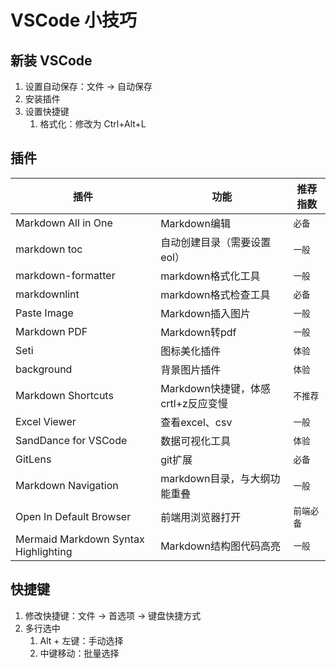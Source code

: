 # VSCode 小技巧

## 新装 VSCode

1. 设置自动保存：文件 -> 自动保存
2. 安装插件
3. 设置快捷键
   1. 格式化：修改为 Ctrl+Alt+L

## 插件

| 插件                                 | 功能                               | 推荐指数   |
| ------------------------------------ | ---------------------------------- | ---------- |
| Markdown All in One                  | Markdown编辑                       | `必备`     |
| markdown toc                         | 自动创建目录（需要设置eol）        | `一般`     |
| markdown-formatter                   | markdown格式化工具                 | `一般`     |
| markdownlint                         | markdown格式检查工具               | `必备`     |
| Paste Image                          | Markdown插入图片                   | `一般`     |
| Markdown PDF                         | Markdown转pdf                      | `一般`     |
| Seti                                 | 图标美化插件                       | `体验`     |
| background                           | 背景图片插件                       | `体验`     |
| Markdown Shortcuts                   | Markdown快捷键，体感crtl+z反应变慢 | `不推荐`   |
| Excel Viewer                         | 查看excel、csv                     | `一般`     |
| SandDance for VSCode                 | 数据可视化工具                     | `体验`     |
| GitLens                              | git扩展                            | `必备`     |
| Markdown Navigation                  | markdown目录，与大纲功能重叠       | `一般`     |
| Open In Default Browser              | 前端用浏览器打开                   | `前端必备` |
| Mermaid Markdown Syntax Highlighting | Markdown结构图代码高亮             | `一般`     |

## 快捷键

1. 修改快捷键：文件 -> 首选项 -> 键盘快捷方式
2. 多行选中
   1. Alt + 左键：手动选择
   2. 中键移动：批量选择
